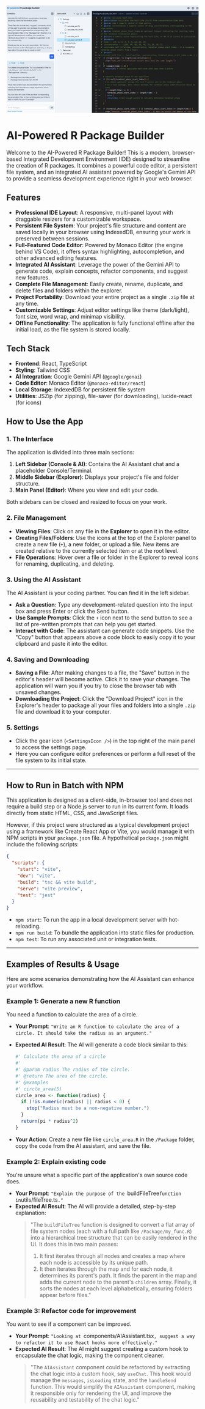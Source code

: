 ![](samplecover.png)
# AI-Powered R Package Builder

Welcome to the AI-Powered R Package Builder! This is a modern, browser-based Integrated Development Environment (IDE) designed to streamline the creation of R packages. It combines a powerful code editor, a persistent file system, and an integrated AI assistant powered by Google's Gemini API to provide a seamless development experience right in your web browser.

## Features

-   **Professional IDE Layout**: A responsive, multi-panel layout with draggable resizers for a customizable workspace.
-   **Persistent File System**: Your project's file structure and content are saved locally in your browser using IndexedDB, ensuring your work is preserved between sessions.
-   **Full-Featured Code Editor**: Powered by Monaco Editor (the engine behind VS Code), it offers syntax highlighting, autocompletion, and other advanced editing features.
-   **Integrated AI Assistant**: Leverage the power of the Gemini API to generate code, explain concepts, refactor components, and suggest new features.
-   **Complete File Management**: Easily create, rename, duplicate, and delete files and folders within the explorer.
-   **Project Portability**: Download your entire project as a single `.zip` file at any time.
-   **Customizable Settings**: Adjust editor settings like theme (dark/light), font size, word wrap, and minimap visibility.
-   **Offline Functionality**: The application is fully functional offline after the initial load, as the file system is stored locally.

## Tech Stack

-   **Frontend**: React, TypeScript
-   **Styling**: Tailwind CSS
-   **AI Integration**: Google Gemini API (`@google/genai`)
-   **Code Editor**: Monaco Editor (`@monaco-editor/react`)
-   **Local Storage**: IndexedDB for persistent file system
-   **Utilities**: JSZip (for zipping), file-saver (for downloading), lucide-react (for icons)

## How to Use the App

### 1. The Interface

The application is divided into three main sections:

1.  **Left Sidebar (Console & AI)**: Contains the AI Assistant chat and a placeholder Console/Terminal.
2.  **Middle Sidebar (Explorer)**: Displays your project's file and folder structure.
3.  **Main Panel (Editor)**: Where you view and edit your code.

Both sidebars can be closed and resized to focus on your work.

### 2. File Management

-   **Viewing Files**: Click on any file in the **Explorer** to open it in the editor.
-   **Creating Files/Folders**: Use the icons at the top of the Explorer panel to create a new file (`+`), a new folder, or upload a file. New items are created relative to the currently selected item or at the root level.
-   **File Operations**: Hover over a file or folder in the Explorer to reveal icons for renaming, duplicating, and deleting.

### 3. Using the AI Assistant

The AI Assistant is your coding partner. You can find it in the left sidebar.

-   **Ask a Question**: Type any development-related question into the input box and press Enter or click the Send button.
-   **Use Sample Prompts**: Click the `+` icon next to the send button to see a list of pre-written prompts that can help you get started.
-   **Interact with Code**: The assistant can generate code snippets. Use the "Copy" button that appears above a code block to easily copy it to your clipboard and paste it into the editor.

### 4. Saving and Downloading

-   **Saving a File**: After making changes to a file, the "Save" button in the editor's header will become active. Click it to save your changes. The application will warn you if you try to close the browser tab with unsaved changes.
-   **Downloading the Project**: Click the "Download Project" icon in the Explorer's header to package all your files and folders into a single `.zip` file and download it to your computer.

### 5. Settings

-   Click the gear icon (`<SettingsIcon />`) in the top right of the main panel to access the settings page.
-   Here you can configure editor preferences or perform a full reset of the file system to its initial state.

---

## How to Run in Batch with NPM

This application is designed as a client-side, in-browser tool and does not require a build step or a Node.js server to run in its current form. It loads directly from static HTML, CSS, and JavaScript files.

However, if this project were structured as a typical development project using a framework like Create React App or Vite, you would manage it with NPM scripts in your `package.json` file. A hypothetical `package.json` might include the following scripts:

```json
{
  "scripts": {
    "start": "vite",
    "dev": "vite",
    "build": "tsc && vite build",
    "serve": "vite preview",
    "test": "jest"
  }
}
```

-   `npm start`: To run the app in a local development server with hot-reloading.
-   `npm run build`: To bundle the application into static files for production.
-   `npm test`: To run any associated unit or integration tests.

---

## Examples of Results & Usage

Here are some scenarios demonstrating how the AI Assistant can enhance your workflow.

### Example 1: Generate a new R function

You need a function to calculate the area of a circle.

-   **Your Prompt**: `"Write an R function to calculate the area of a circle. It should take the radius as an argument."`
-   **Expected AI Result**: The AI will generate a code block similar to this:

    ```r
    #' Calculate the area of a circle
    #'
    #' @param radius The radius of the circle.
    #' @return The area of the circle.
    #' @examples
    #' circle_area(5)
    circle_area <- function(radius) {
      if (!is.numeric(radius) || radius < 0) {
        stop("Radius must be a non-negative number.")
      }
      return(pi * radius^2)
    }
    ```
-   **Your Action**: Create a new file like `circle_area.R` in the `/Package` folder, copy the code from the AI assistant, and save the file.

### Example 2: Explain existing code

You're unsure what a specific part of the application's own source code does.

-   **Your Prompt**: `"Explain the purpose of the `buildFileTree` function in `utils/fileTree.ts`."`
-   **Expected AI Result**: The AI will provide a detailed, step-by-step explanation:
    > "The `buildFileTree` function is designed to convert a flat array of file system nodes (each with a full path like `/Package/my_func.R`) into a hierarchical tree structure that can be easily rendered in the UI. It does this in two main passes:
    > 1.  It first iterates through all nodes and creates a map where each node is accessible by its unique path.
    > 2.  It then iterates through the map and for each node, it determines its parent's path. It finds the parent in the map and adds the current node to the parent's `children` array.
    > Finally, it sorts the nodes at each level alphabetically, ensuring folders appear before files."

### Example 3: Refactor code for improvement

You want to see if a component can be improved.

-   **Your Prompt**: `"Looking at `components/AIAssistant.tsx`, suggest a way to refactor it to use React hooks more effectively."`
-   **Expected AI Result**: The AI might suggest creating a custom hook to encapsulate the chat logic, making the component cleaner.
    > "The `AIAssistant` component could be refactored by extracting the chat logic into a custom hook, say `useChat`. This hook would manage the `messages`, `isLoading` state, and the `handleSend` function. This would simplify the `AIAssistant` component, making it responsible only for rendering the UI, and improve the reusability and testability of the chat logic."
